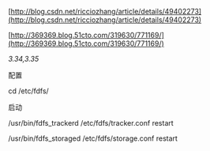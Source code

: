 [http://blog.csdn.net/ricciozhang/article/details/49402273](http://blog.csdn.net/ricciozhang/article/details/49402273)

[http://369369.blog.51cto.com/319630/771169/](http://369369.blog.51cto.com/319630/771169/)

_3.34,3.35_

配置

cd /etc/fdfs/

启动

/usr/bin/fdfs\_trackerd /etc/fdfs/tracker.conf restart

/usr/bin/fdfs\_storaged /etc/fdfs/storage.conf restart

